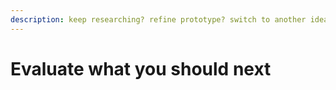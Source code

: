 ```yaml
---
description: keep researching? refine prototype? switch to another idea?
---
```


# Evaluate what you should next

